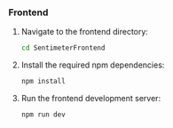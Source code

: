 ### Frontend

1.  Navigate to the frontend directory:
    ```bash
    cd SentimeterFrontend
    ```
2.  Install the required npm dependencies:
    ```bash
    npm install
    ```
3.  Run the frontend development server:
    ```bash
    npm run dev
